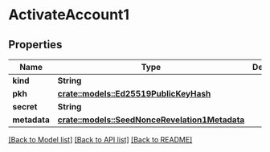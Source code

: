 # ActivateAccount1

## Properties

Name | Type | Description | Notes
------------ | ------------- | ------------- | -------------
**kind** | **String** |  | 
**pkh** | [**crate::models::Ed25519PublicKeyHash**](Ed25519.Public_key_hash.md) |  | 
**secret** | **String** |  | 
**metadata** | [**crate::models::SeedNonceRevelation1Metadata**](Seed_nonce_revelation_1_metadata.md) |  | 

[[Back to Model list]](../README.md#documentation-for-models) [[Back to API list]](../README.md#documentation-for-api-endpoints) [[Back to README]](../README.md)


